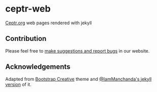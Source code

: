 # ceptr-web
[Ceptr.org](http://ceptr.org) web pages rendered with jekyll

## Contribution

Please feel free to [make suggestions and report bugs](https://github.com/metacurrency/ceptr-web/issues) in our website.

## Acknowledgements

Adapted from [Bootstrap Creative](https://startbootstrap.com/template-overviews/creative/) theme and [@IamManchanda's jekyll version](https://github.com/IamManchanda/creative-bootstrap) of it.

